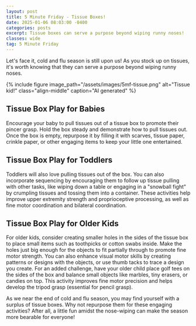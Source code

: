 ```yaml
---
layout: post
title: 5 Minute Friday - Tissue Boxes!
date: 2025-01-06 08:03:00 -0400
categories: posts
excerpt: Tissue boxes can serve a purpose beyond wiping runny noses!
classes: wide
tag: 5 Minute Friday
---
```



Let's face it, cold and flu season is still upon us! As you stock up on tissues, it's worth knowing that they can serve a purpose beyond wiping runny noses.

{% include figure
    image_path="/assets/images/5mf-tissue.png"
    alt="Tissue kid!"
    class="align-middle"
    caption="AI generated"
%}

## Tissue Box Play for Babies

Encourage your baby to pull tissues out of a tissue box to promote their pincer grasp. Hold the box steady and demonstrate how to pull tissues out. Once the box is empty, repurpose it by filling it with scarves, tissue paper, crinkle paper, or other engaging items to keep your little one entertained.

## Tissue Box Play for Toddlers

Toddlers will also love pulling tissues out of the box. You can also incorporate sequencing by encouraging them to follow up tissue pulling with other tasks, like wiping down a table or engaging in a "snowball fight" by crumpling tissues and tossing them into a container. These activities help improve upper extremity strength and proprioceptive processing, as well as fine motor coordination and bilateral coordination.

## Tissue Box Play for Older Kids
For older kids, consider creating smaller holes in the sides of the tissue box to place small items such as toothpicks or cotton swabs inside. Make the holes just big enough for the objects to fit partially through to promote fine motor strength. You can also enhance visual motor skills by creating patterns or designs with the objects, or use thumb tacks to trace a design you create. For an added challenge, have your older child place golf tees on the sides of the box and balance small objects like marbles, tiny erasers, or candies on top. This activity improves fine motor precision and helps develop the tripod grasp (essential for pencil grasp).

As we near the end of cold and flu season, you may find yourself with a surplus of tissue boxes. Why not repurpose them for these engaging activities? After all, a little fun amidst the nose-wiping can make the season more bearable for everyone!

